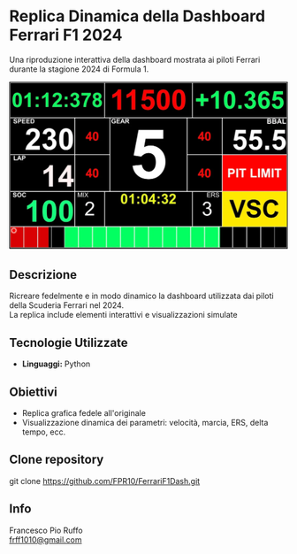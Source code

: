 # Replica Dinamica della Dashboard Ferrari F1 2024

Una riproduzione interattiva della dashboard mostrata ai piloti Ferrari durante la stagione 2024 di Formula 1.

<p align="center">
  <img src="dash.png" alt="Copertina" width="600"/>
</p>

## Descrizione
Ricreare fedelmente e in modo dinamico la dashboard utilizzata dai piloti della Scuderia Ferrari nel 2024.  
La replica include elementi interattivi e visualizzazioni simulate

## Tecnologie Utilizzate
- **Linguaggi:** Python 

## Obiettivi
- Replica grafica fedele all'originale
- Visualizzazione dinamica dei parametri: velocità, marcia, ERS, delta tempo, ecc.

## Clone repository
git clone https://github.com/FPR10/FerrariF1Dash.git

## Info
Francesco Pio Ruffo <br>
frff1010@gmail.com
